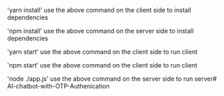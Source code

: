 'yarn install'
use the above command on the client side to install dependencies

'npm install'
use the above command on the server side to install dependencies

'yarn start'
use the above command on the client side to run client

'npm start'
use the above command on the client side to run client


'node ./app.js'
use the above command on the server side to run server#   A I - c h a t b o t - w i t h - O T P - A u t h e n i c a t i o n  
 